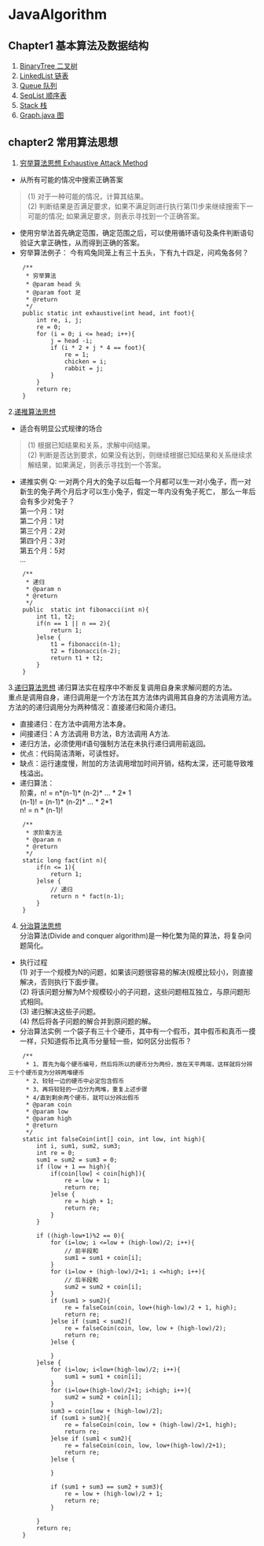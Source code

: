 # JavaAlgorithm
## Chapter1 基本算法及数据结构
1. [BinaryTree  二叉树](https://github.com/baymux/JavaAlgorithm/blob/master/src/algorithm/chapter1/BinaryTree.java)   
2. [LinkedList 链表](https://github.com/baymux/JavaAlgorithm/blob/master/src/algorithm/chapter1/LinkedList.java)  
3. [Queue 队列](https://github.com/baymux/JavaAlgorithm/blob/master/src/algorithm/chapter1/Queue.java)
4. [SeqList  顺序表](https://github.com/baymux/JavaAlgorithm/blob/master/src/algorithm/chapter1/SeqList.java)
5. [Stack 栈](https://github.com/baymux/JavaAlgorithm/blob/master/src/algorithm/chapter1/Stack.java)
6. [Graph.java 图](https://github.com/baymux/JavaAlgorithm/blob/master/src/algorithm/chapter1/Graph.java)
    


## chapter2 常用算法思想

1. [穷举算法思想 Exhaustive Attack Method](https://github.com/baymux/JavaAlgorithm/blob/master/src/algorithm/chapter2/Exhaustive.java)
- 从所有可能的情况中搜索正确答案
 > (1) 对于一种可能的情况，计算其结果。  
 > (2) 判断结果是否满足要求，如果不满足则进行执行第(1)步来继续搜索下一可能的情况; 如果满足要求，则表示寻找到一个正确答案。
 - 使用穷举法首先确定范围，确定范围之后，可以使用循环语句及条件判断语句验证大拿正确性，从而得到正确的答案。
 - 穷举算法例子：
    今有鸡兔同笼上有三十五头，下有九十四足，问鸡兔各何？
    
 ```
     /**
      * 穷举算法
      * @param head 头
      * @param foot 足
      * @return
      */
     public static int exhaustive(int head, int foot){
         int re, i, j;
         re = 0;
         for (i = 0; i <= head; i++){
             j = head -i;
             if (i * 2 + j * 4 == foot){
                 re = 1;
                 chicken = i;
                 rabbit = j;
             }
         }
         return re;
     }

```
2.[递推算法思想](https://github.com/baymux/JavaAlgorithm/blob/master/src/algorithm/chapter2/Recursion.java) 
- 适合有明显公式规律的场合
> (1) 根据已知结果和关系，求解中间结果。  
> (2) 判断是否达到要求，如果没有达到，则继续根据已知结果和关系继续求解结果，如果满足，则表示寻找到一个答案。
- 递推实例
Q: 一对两个月大的兔子以后每一个月都可以生一对小兔子，而一对新生的兔子两个月后才可以生小兔子，假定一年内没有兔子死亡，
那么一年后会有多少对兔子？  
 第一个月：1对  
 第二个月：1对  
 第三个月：2对  
 第四个月：3对  
 第五个月：5对  
 ...
      
 ```
     /**
      * 递归
      * @param n
      * @return
      */
     public  static int fibonacci(int n){
         int t1, t2;
         if(n == 1 || n == 2){
             return 1;
         }else {
             t1 = fibonacci(n-1);
             t2 = fibonacci(n-2);
             return t1 + t2;
         }
     }
 ```
 3.[递归算法思想](https://github.com/baymux/JavaAlgorithm/blob/master/src/algorithm/chapter2/RecursionDigui.java)
 递归算法实在程序中不断反复调用自身来求解问题的方法。  
 重点是调用自身，递归调用是一个方法在其方法体内调用其自身的方法调用方法。  
 方法的的递归调用分为两种情况：直接递归和简介递归。 
 - 直接递归：在方法中调用方法本身。
 - 间接递归：A 方法调用 B方法，B方法调用 A方法.
 - 递归方法，必须使用if语句强制方法在未执行递归调用前返回。  
 - 优点：代码简洁清晰，可读性好。
 - 缺点：运行速度慢，附加的方法调用增加时间开销，结构太深，还可能导致堆栈溢出。  
 - 递归算法：  
    阶乘，n! = n*(n-1)* (n-2)* ... * 2* 1  
         (n-1)! = (n-1)* (n-2)* ... * 2*1  
         n! = n * (n-1)! 
    
```
    /**
     * 求阶乘方法
     * @param n
     * @return
     */
    static long fact(int n){
        if(n <= 1){
            return 1;
        }else {
            // 递归
            return n * fact(n-1);
        }
    }
```  
4. [分治算法思想](https://github.com/baymux/JavaAlgorithm/blob/master/src/algorithm/chapter2/Divided.java)  
  分治算法(Divide and conquer algorithm)是一种化繁为简的算法，将复杂问题简化。  
- 执行过程  
    (1) 对于一个规模为N的问题，如果该问题很容易的解决(规模比较小)，则直接解决，否则执行下面步骤。    
    (2) 将该问题分解为M个规模较小的子问题，这些问题相互独立，与原问题形式相同。  
    (3) 递归解决这些子问题。  
    (4) 然后将各子问题的解合并到原问题的解。  
- 分治算法实例
    一个袋子有三十个硬币，其中有一个假币，其中假币和真币一摸一样，只知道假币比真币分量轻一些，如何区分出假币？  
```
    /**
     * 1、首先为每个硬币编号，然后将所以的硬币分为两份，放在天平两端，这样就将分辨三十个硬币变为分辨两堆硬币
     * 2、较轻一边的硬币中必定包含假币
     * 3、再将较轻的一边分为两堆，重复上述步骤
     * 4/直到剩余两个硬币，就可以分辨出假币
     * @param coin
     * @param low
     * @param high
     * @return
     */
    static int falseCoin(int[] coin, int low, int high){
        int i, sum1, sum2, sum3;
        int re = 0;
        sum1 = sum2 = sum3 = 0;
        if (low + 1 == high){
            if(coin[low] < coin[high]){
                re = low + 1;
                return re;
            }else {
                re = high + 1;
                return re;
            }
        }

        if ((high-low+1)%2 == 0){
            for (i=low; i <=low + (high-low)/2; i++){
                // 前半段和
                sum1 = sum1 + coin[i];
            }
            for (i=low + (high-low)/2+1; i <=high; i++){
                // 后半段和
                sum2 = sum2 + coin[i];
            }
            if (sum1 > sum2){
                re = falseCoin(coin, low+(high-low)/2 + 1, high);
                return re;
            }else if (sum1 < sum2){
                re = falseCoin(coin, low, low + (high-low)/2);
                return re;
            }else {

            }
        }else {
            for (i=low; i<low+(high-low)/2; i++){
                sum1 = sum1 + coin[i];
            }
            for (i=low+(high-low)/2+1; i<high; i++){
                sum2 = sum2 + coin[i];
            }
            sum3 = coin[low + (high-low)/2];
            if (sum1 > sum2){
                re = falseCoin(coin, low + (high-low)/2+1, high);
                return re;
            }else if (sum1 < sum2){
                re = falseCoin(coin, low, low+(high-low)/2+1);
                return re;
            }else {

            }

            if (sum1 + sum3 == sum2 + sum3){
                re = low + (high-low)/2 + 1;
                return re;
            }

        }
        return re;
    }

```